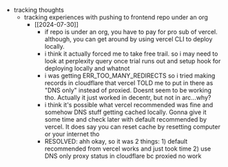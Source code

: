   * tracking thoughts
    * tracking experiences with pushing to frontend repo under an org
      * [[2024-07-30]]
        * if repo is under an org, you have to pay for pro sub of vercel. although, you can get around by using vercel CLI to deploy locally.
        * i think it actually forced me to take free trail. so i may need to look at perplexity query once trial runs out and setup hook for deploying locally and whatnot
        * i was getting ERR_TOO_MANY_REDIRECTS so i tried making records in cloudflare that vercel TOLD me to put in there as "DNS only" instead of proxied. Doesnt seem to be working tho. Actually it just worked in decentr, but not in arc...why?
        * i think it's possible what vercel recommended was fine and somehow DNS stuff getting cached locally. Gonna give it some time and check later with default recommended by vercel. It does say you can reset cache by resetting computer or your internet tho
        * RESOLVED: ahh okay, so it was 2 things: 1) default recommended from vercel works and just took time 2) use DNS only proxy status in cloudflare bc proxied no work